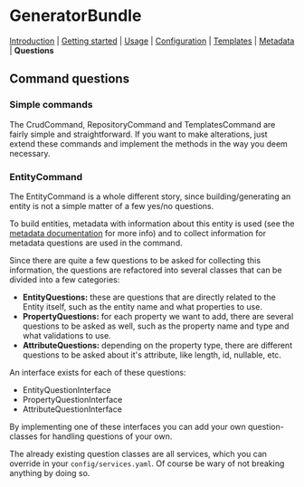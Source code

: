 GeneratorBundle
===============

 [Introduction](Introduction.md#GeneratorBundle)
| [Getting started](getting_started.md#GeneratorBundle)
| [Usage](usage.md#GeneratorBundle)
| [Configuration](configration.md#GeneratorBundle)
| [Templates](templates.md#GeneratorBundle)
| [Metadata](metadata.md#GeneratorBundle)
| **Questions**

## Command questions

### Simple commands
The CrudCommand, RepositoryCommand and TemplatesCommand are fairly simple
and straightforward. If you want to make alterations, just extend these
commands and implement the methods in the way you deem necessary.

### EntityCommand
The EntityCommand is a whole different story, since building/generating an
entity is not a simple matter of a few yes/no questions. 

To build entities, metadata with information about this entity is used (see the [metadata documentation](metadata.md) for more info) 
and to collect information for metadata questions are used in the command.

Since there are quite a few questions to be asked for collecting this information,
the questions are refactored into several classes that can be divided into 
a few categories:

* **EntityQuestions:** these are questions that are directly related to the Entity itself, such
as the entity name and what properties to use.  
* **PropertyQuestions:** for each property we want to add, there are several questions
to be asked as well, such as the property name and type and what validations to use.
* **AttributeQuestions:** depending on the property type, there are different questions to
be asked about it's attribute, like length, id, nullable, etc.

An interface exists for each of these questions:
* EntityQuestionInterface
* PropertyQuestionInterface
* AttributeQuestionInterface

By implementing one of these interfaces you can add your own question-classes for
handling questions of your own.

The already existing question classes are all services, which you can override
in your `config/services.yaml`. Of course be wary of not breaking anything by doing
so.

